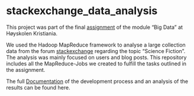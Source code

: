 
# stackexchange_data_analysis

This project was part of the final <a href="https://github.com/Fasust/stackexchange_data_analysis/blob/master/material/MA120%20Big%20Data%20ASSIGNMENT%201%2028.09.18%20kl%2015.pdf">assignment</a> of the module “Big Data” at Høyskolen Kristiania.

We used the Hadoop MapReduce framework to analyse a large collection data from the forum <a href="https://scifi.stackexchange.com/">stackexchange</a> regarding the topic “Science Fiction”. 
The analysis was mainly focused on users and blog posts.
This repository includes all the MapReduce-Jobs we created to fulfill the tasks outlined in the assignment.

The full <a href="https://github.com/Fasust/stackexchange_data_analysis/blob/master/Big%20Data%20MA120%20Documentation.pdf">Documentation</a> of the development process and an analysis of the results can be found here.

